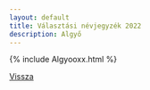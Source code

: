 ```yaml
---
layout: default
title: Választási névjegyzék 2022
description: Algyő
---
```


{% include Algyooxx.html %}

[Vissza](./)